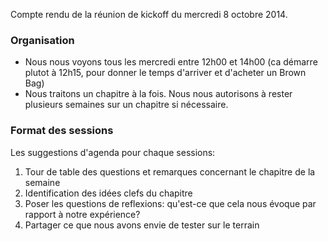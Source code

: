 Compte rendu de la réunion de kickoff du mercredi 8 octobre 2014.

### Organisation

- Nous nous voyons tous les mercredi entre 12h00 et 14h00 (ca démarre plutot à 12h15, pour donner le temps d'arriver et d'acheter un Brown Bag)
- Nous traitons un chapitre à la fois. Nous nous autorisons à rester plusieurs semaines sur un chapitre si nécessaire.

### Format des sessions

Les suggestions d'agenda pour chaque sessions:

1. Tour de table des questions et remarques concernant le chapitre de la semaine
2. Identification des idées clefs du chapitre
3. Poser les questions de reflexions: qu'est-ce que cela nous évoque par rapport à notre expérience?
4. Partager ce que nous avons envie de tester sur le terrain

